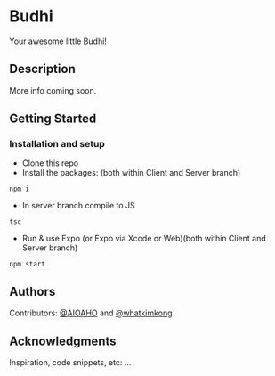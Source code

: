 # Budhi

Your awesome little Budhi!

## Description

More info coming soon.

## Getting Started

### Installation and setup

* Clone this repo
* Install the packages: (both within Client and Server branch)
```
npm i
```
* In server branch compile to JS
```
tsc
```
* Run & use Expo (or Expo via Xcode or Web)(both within Client and Server branch)
```
npm start
```

## Authors

Contributors: [@AIOAHO](https://github.com/AIOAHO) and [@whatkimkong](https://github.com/whatkimkong)

## Acknowledgments

Inspiration, code snippets, etc:
...